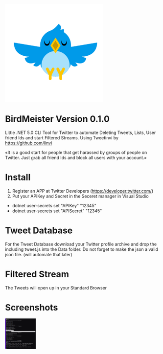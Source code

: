 <img align="center" width="320" height="320" src="https://github.com/Scobiform/BirdMeister/blob/master/birdmeister.png">

# BirdMeister Version 0.1.0
Little .NET 5.0 CLI Tool for Twitter to automate Deleting Tweets, Lists, User friend Ids and start Filtered Streams. Using Tweetinvi by https://github.com/linvi

«It is a good start for people that get harassed by groups of people on Twitter. Just grab all friend Ids and block all users with your account.»

# Install
1. Register an APP at Twitter Developers (https://developer.twitter.com/)
2. Put your APIKey and Secret in the Seceret manager in Visual Studio

- dotnet user-secrets set "APIKey" "12345"
- dotnet user-secrets set "APISecret" "12345"

# Tweet Database
For the Tweet Database download your Twitter profile archive and drop the including tweet.js into the Data folder. 
Do not forget to make the json a valid json file. (will automate that later)

# Filtered Stream
The Tweets will open up in your Standard Browser

# Screenshots
<img align="center" width="100" height="100" src="https://github.com/Scobiform/BirdMeister/blob/master/menu.png">
